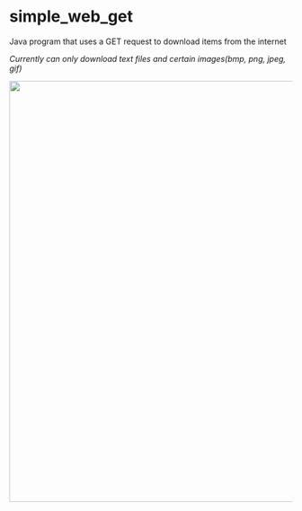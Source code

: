 # simple_web_get
Java program that uses a GET request to download items from the internet
<p>
<i>Currently can only download text files and certain images(bmp, png, jpeg, gif)</i>
</p>

<p align="center">
  <img src="/img/simple_web_get.gif" width="640" height="750"/>
</p>  


